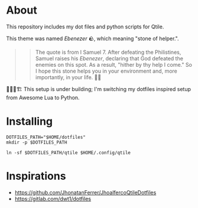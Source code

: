 # About

This repository includes my dot files and python scripts for Qtile.

This theme was named *Ebenezer* 🪨, which meaning "stone of helper.".

>> The quote is from I Samuel 7. After defeating the Philistines, Samuel raises his *Ebenezer*, declaring that God defeated the enemies on this spot. As a result, "hither by thy help I come."  So I hope this stone helps you in your environment and, more importantly, in your life. 🙏🏿

🚜👷🚧🏗️ This setup is under building; I'm switching my dotfiles inspired setup from Awesome Lua to Python.

# Installing

```shell
DOTFILES_PATH="$HOME/dotfiles"
mkdir -p $DOTFILES_PATH

ln -sf $DOTFILES_PATH/qtile $HOME/.config/qtile  
```

# Inspirations

- https://github.com/JhonatanFerrer/JhoalfercoQtileDotfiles
- https://gitlab.com/dwt1/dotfiles